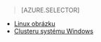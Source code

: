 > [AZURE.SELECTOR]
- [Linux obrázku](../articles/hdinsight/hdinsight-hbase-tutorial-get-started-linux.md)
- [Clusteru systému Windows](../articles/hdinsight/hdinsight-hbase-tutorial-get-started.md)
